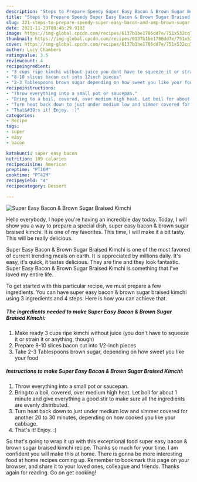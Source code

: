```yaml
---
description: "Steps to Prepare Speedy Super Easy Bacon & Brown Sugar Braised Kimchi"
title: "Steps to Prepare Speedy Super Easy Bacon & Brown Sugar Braised Kimchi"
slug: 221-steps-to-prepare-speedy-super-easy-bacon-and-amp-brown-sugar-braised-kimchi
date: 2021-11-23T00:48:29.910Z
image: https://img-global.cpcdn.com/recipes/6137b1be1786dd7e/751x532cq70/super-easy-bacon-brown-sugar-braised-kimchi-recipe-main-photo.jpg
thumbnail: https://img-global.cpcdn.com/recipes/6137b1be1786dd7e/751x532cq70/super-easy-bacon-brown-sugar-braised-kimchi-recipe-main-photo.jpg
cover: https://img-global.cpcdn.com/recipes/6137b1be1786dd7e/751x532cq70/super-easy-bacon-brown-sugar-braised-kimchi-recipe-main-photo.jpg
author: Lucy Chambers
ratingvalue: 3.5
reviewcount: 4
recipeingredient:
- "3 cups ripe kimchi without juice you dont have to squeeze it or strain it or anything though"
- "8-10 slices bacon cut into 12inch pieces"
- "2-3 Tablespoons brown sugar depending on how sweet you like your food"
recipeinstructions:
- "Throw everything into a small pot or saucepan."
- "Bring to a boil, covered, over medium high heat. Let boil for about 1 minute and give everything a good stir to make sure all the ingredients are evenly distributed."
- "Turn heat back down to just under medium low and simmer covered for another 20 to 30 minutes, depending on how cooked you like your cabbage."
- "That&#39;s it! Enjoy. :)"
categories:
- Recipe
tags:
- super
- easy
- bacon

katakunci: super easy bacon 
nutrition: 109 calories
recipecuisine: American
preptime: "PT16M"
cooktime: "PT42M"
recipeyield: "4"
recipecategory: Dessert

---
```



![Super Easy Bacon & Brown Sugar Braised Kimchi](https://img-global.cpcdn.com/recipes/6137b1be1786dd7e/751x532cq70/super-easy-bacon-brown-sugar-braised-kimchi-recipe-main-photo.jpg)

Hello everybody, I hope you're having an incredible day today. Today, I will show you a way to prepare a special dish, super easy bacon & brown sugar braised kimchi. It is one of my favorites. This time, I will make it a bit tasty. This will be really delicious.

Super Easy Bacon & Brown Sugar Braised Kimchi is one of the most favored of current trending meals on earth. It is appreciated by millions daily. It's easy, it's quick, it tastes delicious. They are fine and they look fantastic. Super Easy Bacon & Brown Sugar Braised Kimchi is something that I've loved my entire life.




To get started with this particular recipe, we must prepare a few ingredients. You can have super easy bacon & brown sugar braised kimchi using 3 ingredients and 4 steps. Here is how you can achieve that.

<!--inarticleads1-->

##### The ingredients needed to make Super Easy Bacon & Brown Sugar Braised Kimchi:

1. Make ready 3 cups ripe kimchi without juice (you don&#39;t have to squeeze it or strain it or anything, though)
1. Prepare 8-10 slices bacon cut into 1/2-inch pieces
1. Take 2-3 Tablespoons brown sugar, depending on how sweet you like your food




<!--inarticleads2-->

##### Instructions to make Super Easy Bacon & Brown Sugar Braised Kimchi:

1. Throw everything into a small pot or saucepan.
1. Bring to a boil, covered, over medium high heat. Let boil for about 1 minute and give everything a good stir to make sure all the ingredients are evenly distributed.
1. Turn heat back down to just under medium low and simmer covered for another 20 to 30 minutes, depending on how cooked you like your cabbage.
1. That&#39;s it! Enjoy. :)




So that's going to wrap it up with this exceptional food super easy bacon & brown sugar braised kimchi recipe. Thanks so much for your time. I am confident you will make this at home. There is gonna be more interesting food at home recipes coming up. Remember to bookmark this page on your browser, and share it to your loved ones, colleague and friends. Thanks again for reading. Go on get cooking!
